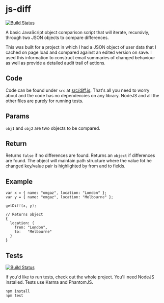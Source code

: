 js-diff
=======

[![Build Status](https://travis-ci.org/omgaz/js-diff.svg?branch=master)](https://travis-ci.org/omgaz/js-diff)

A basic JavaScript object comparison script that will iterate, recursivly, through two JSON objects to compare differences.

This was built for a project in which I had a JSON object of user data that I cached on page load and compared against an edited version on save. I used this information to construct email summaries of changed behaviour as well as provide a detailed audit trail of actions.

Code
----
Code can be found under `src` at [src/diff.js](src/diff.js). That's all you need to worry about and the code has no dependencies on any library. NodeJS and all the other files are purely for running tests.

Params
------
`obj1` and `obj2` are two objects to be compared.

Return
------
Returns `false` if no differences are found.
Returns an `object` if differences are found. The object will maintain path structure where the value fot he changed key/value pair is highlighted by from and to fields.

Example
-------

    var x = { name: "omgaz", location: "London" };
    var y = { name: "omgaz", location: "Melbourne" };

    getDiff(x, y);

    // Returns object
    {
      location: {
        from: "London",
        to:   "Melbourne"
      }
    }

Tests
-----

[![Build Status](https://travis-ci.org/omgaz/js-diff.svg?branch=master)](https://travis-ci.org/omgaz/js-diff)

If you'd like to run tests, check out the whole project. You'll need NodeJS installed. Tests use Karma and PhantomJS.

    npm install
    npm test 
